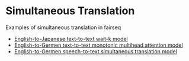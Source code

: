 # Simultaneous Translation

Examples of simultaneous translation in fairseq

- [English-to-Japanese text-to-text wait-k model](docs/enja-waitk.md)
- [English-to-Germen text-to-text monotonic multihead attention model](docs/ende-mma.md)
- [English-to-Germen speech-to-text simultaneous translation model](../speech_to_text/docs/simulst_mustc_example.md)
